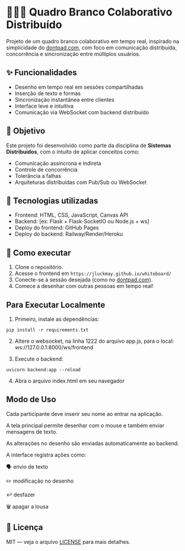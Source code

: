 # 🧑‍🤝‍🧑 Quadro Branco Colaborativo Distribuído

Projeto de um quadro branco colaborativo em tempo real, inspirado na simplicidade do [dontpad.com](https://dontpad.com), com foco em comunicação distribuída, concorrência e sincronização entre múltiplos usuários.

## ✨ Funcionalidades
- Desenho em tempo real em sessões compartilhadas
- Inserção de texto e formas
- Sincronização instantânea entre clientes
- Interface leve e intuitiva
- Comunicação via WebSocket com backend distribuído

## 🎯 Objetivo
Este projeto foi desenvolvido como parte da disciplina de **Sistemas Distribuídos**, com o intuito de aplicar conceitos como:
- Comunicação assíncrona e indireta
- Controle de concorrência
- Tolerância a falhas
- Arquiteturas distribuídas com Pub/Sub ou WebSocket

## 🧰 Tecnologias utilizadas
- Frontend: HTML, CSS, JavaScript, Canvas API
- Backend: [ex: Flask + Flask-SocketIO ou Node.js + ws]
- Deploy do frontend: GitHub Pages
- Deploy do backend: Railway/Render/Heroku

## 🚀 Como executar
1. Clone o repositório.
2. Acesse o frontend em `https://jluckmay.github.io/whiteboard/`
3. Conecte-se à sessão desejada (como no [dontpad.com](https://dontpad.com)).
4. Comece a desenhar com outras pessoas em tempo real!

## Para Executar Localmente

1. Primeiro, instale as dependências:
```
pip install -r requirements.txt
```

2. Altere o websocket, na linha 1222 do arquivo app.js, para o local: ws://127.0.0.1:8000/ws/frontend

3. Execute o backend:
```
uvicorn backend:app --reload
```

4. Abra o arquivo index.html em seu navegador

## Modo de Uso

Cada participante deve inserir seu nome ao entrar na aplicação.

A tela principal permite desenhar com o mouse e também enviar mensagens de texto.

As alterações no desenho são enviadas automaticamente ao backend.

A interface registra ações como:

🗣 envio de texto

✏️ modificação no desenho

↩️ desfazer

🗑 apagar a lousa


## 📄 Licença
MIT — veja o arquivo [LICENSE](./LICENSE) para mais detalhes.
